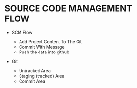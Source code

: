 # SOURCE CODE MANAGEMENT FLOW 

+ SCM Flow

    + Add Project Content To The Git
    + Commit With Message 
    + Push the data into github

+ Git

    - Untracked Area
    - Staging (tracked) Area
    - Commit Area 


